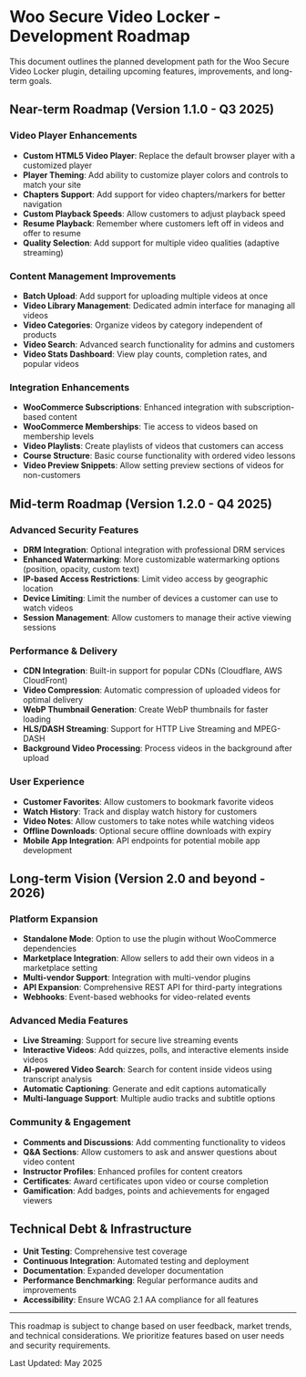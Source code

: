 # Woo Secure Video Locker - Development Roadmap

This document outlines the planned development path for the Woo Secure Video Locker plugin, detailing upcoming features, improvements, and long-term goals.

## Near-term Roadmap (Version 1.1.0 - Q3 2025)

### Video Player Enhancements
- **Custom HTML5 Video Player**: Replace the default browser player with a customized player
- **Player Theming**: Add ability to customize player colors and controls to match your site
- **Chapters Support**: Add support for video chapters/markers for better navigation
- **Custom Playback Speeds**: Allow customers to adjust playback speed
- **Resume Playback**: Remember where customers left off in videos and offer to resume
- **Quality Selection**: Add support for multiple video qualities (adaptive streaming)

### Content Management Improvements
- **Batch Upload**: Add support for uploading multiple videos at once
- **Video Library Management**: Dedicated admin interface for managing all videos
- **Video Categories**: Organize videos by category independent of products
- **Video Search**: Advanced search functionality for admins and customers
- **Video Stats Dashboard**: View play counts, completion rates, and popular videos

### Integration Enhancements
- **WooCommerce Subscriptions**: Enhanced integration with subscription-based content
- **WooCommerce Memberships**: Tie access to videos based on membership levels
- **Video Playlists**: Create playlists of videos that customers can access
- **Course Structure**: Basic course functionality with ordered video lessons
- **Video Preview Snippets**: Allow setting preview sections of videos for non-customers

## Mid-term Roadmap (Version 1.2.0 - Q4 2025)

### Advanced Security Features
- **DRM Integration**: Optional integration with professional DRM services
- **Enhanced Watermarking**: More customizable watermarking options (position, opacity, custom text)
- **IP-based Access Restrictions**: Limit video access by geographic location
- **Device Limiting**: Limit the number of devices a customer can use to watch videos
- **Session Management**: Allow customers to manage their active viewing sessions

### Performance & Delivery
- **CDN Integration**: Built-in support for popular CDNs (Cloudflare, AWS CloudFront)
- **Video Compression**: Automatic compression of uploaded videos for optimal delivery
- **WebP Thumbnail Generation**: Create WebP thumbnails for faster loading
- **HLS/DASH Streaming**: Support for HTTP Live Streaming and MPEG-DASH
- **Background Video Processing**: Process videos in the background after upload

### User Experience
- **Customer Favorites**: Allow customers to bookmark favorite videos
- **Watch History**: Track and display watch history for customers
- **Video Notes**: Allow customers to take notes while watching videos
- **Offline Downloads**: Optional secure offline downloads with expiry
- **Mobile App Integration**: API endpoints for potential mobile app development

## Long-term Vision (Version 2.0 and beyond - 2026)

### Platform Expansion
- **Standalone Mode**: Option to use the plugin without WooCommerce dependencies
- **Marketplace Integration**: Allow sellers to add their own videos in a marketplace setting
- **Multi-vendor Support**: Integration with multi-vendor plugins
- **API Expansion**: Comprehensive REST API for third-party integrations
- **Webhooks**: Event-based webhooks for video-related events

### Advanced Media Features
- **Live Streaming**: Support for secure live streaming events
- **Interactive Videos**: Add quizzes, polls, and interactive elements inside videos
- **AI-powered Video Search**: Search for content inside videos using transcript analysis
- **Automatic Captioning**: Generate and edit captions automatically
- **Multi-language Support**: Multiple audio tracks and subtitle options

### Community & Engagement
- **Comments and Discussions**: Add commenting functionality to videos
- **Q&A Sections**: Allow customers to ask and answer questions about video content
- **Instructor Profiles**: Enhanced profiles for content creators
- **Certificates**: Award certificates upon video or course completion
- **Gamification**: Add badges, points and achievements for engaged viewers

## Technical Debt & Infrastructure
- **Unit Testing**: Comprehensive test coverage
- **Continuous Integration**: Automated testing and deployment
- **Documentation**: Expanded developer documentation
- **Performance Benchmarking**: Regular performance audits and improvements
- **Accessibility**: Ensure WCAG 2.1 AA compliance for all features

---

This roadmap is subject to change based on user feedback, market trends, and technical considerations. We prioritize features based on user needs and security requirements.

Last Updated: May 2025 